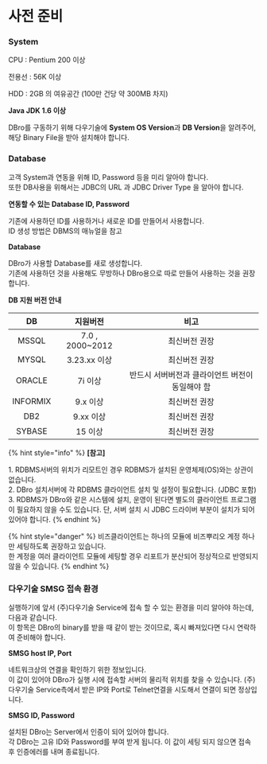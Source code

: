 # 사전 준비

### System

CPU : Pentium 200 이상

전용선 : 56K 이상

HDD : 2GB 의 여유공간 (100만 건당 약 300MB 차지)

**Java JDK 1.6 이상**

DBro를 구동하기 위해 다우기술에 **System OS Version**과 **DB Version**을 알려주어, 해당 Binary File을 받아 설치해야 합니다.



### Database

고객 System과 연동을 위해 ID, Password 등을 미리 알아야 합니다. \
또한 DB사용을 위해서는 JDBC의 URL 과 JDBC Driver Type 을 알아야 합니다.

**연동할 수 있는 Database ID, Password**

기존에 사용하던 ID를 사용하거나 새로운 ID를 만들어서 사용합니다. \
ID 생성 방법은 DBMS의 매뉴얼을 참고

**Database**

DBro가 사용할 Database를 새로 생성합니다. \
기존에 사용하던 것을 사용해도 무방하나 DBro용으로 따로 만들어 사용하는 것을 권장합니다.

**DB 지원 버전 안내**

|    DB    |       지원버전       |             비고             |
| :------: | :--------------: | :------------------------: |
|   MSSQL  | 7.0 , 2000\~2012 |           최신버전 권장          |
|   MYSQL  |    3.23.xx 이상    |           최신버전 권장          |
|  ORACLE  |       7i 이상      | 반드시 서버버전과 클라이언트 버전이 동일해야 함 |
| INFORMIX |      9.x 이상      |           최신버전 권장          |
|    DB2   |      9.xx 이상     |           최신버전 권장          |
|  SYBASE  |       15 이상      |           최신버전 권장          |

{% hint style="info" %}
**\[참고]**

1\. RDBMS서버의 위치가 리모트인 경우 RDBMS가 설치된 운영체제(OS)와는 상관이 없습니다.\
2\. DBro 설치서버에 각 RDBMS 클라이언트 설치 및 설정이 필요합니다. (JDBC 포함)\
3\. RDBMS가 DBro와 같은 시스템에 설치, 운영이 된다면 별도의 클라이언트 프로그램이 필요하지 않을 수도 있습니다. 단, 서버 설치 시 JDBC 드라이버 부분이 설치가 되어 있어야 합니다.
{% endhint %}

{% hint style="danger" %}
비즈클라이언트는 하나의 모듈에 비즈뿌리오 계정 하나만 세팅하도록 권장하고 있습니다.\
한 계정을 여러 클라이언트 모듈에 세팅할 경우 리포트가 분산되어 정상적으로 반영되지 않을 수 있습니다.
{% endhint %}

### 다우기술 SMSG 접속 환경

실행하기에 앞서 (주)다우기술 Service에 접속 할 수 있는 환경을 미리 알아야 하는데, 다음과 같습니다. \
이 항목은 DBro의 binary를 받을 때 같이 받는 것이므로, 혹시 빠져있다면 다시 연락하여 준비해야 합니다.

**SMSG host IP, Port**

네트워크상의 연결을 확인하기 위한 정보입니다. \
이 값이 있어야 DBro가 실행 시에 접속할 서버의 물리적 위치를 찾을 수 있습니다. (주)다우기술 Service측에서 받은 IP와 Port로 Telnet연결을 시도해서 연결이 되면 정상입니다.

**SMSG ID, Password**

설치된 DBro는 Server에서 인증이 되어 있어야 합니다. \
각 DBro는 고유 ID와 Password를 부여 받게 됩니다. 이 값이 세팅 되지 않으면 접속 후 인증에러를 내며 종료됩니다.

